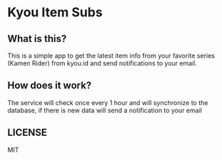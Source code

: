 # Kyou Item Subs

## What is this?
This is a simple app to get the latest item info from your favorite series (Kamen Rider) from kyou.id and send notifications to your email.

## How does it work?
The service will check once every 1 hour and will synchronize to the database, if there is new data will send a notification to your email

## LICENSE
MIT